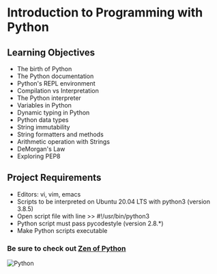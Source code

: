 # Introduction to Programming with Python

## Learning Objectives
* The birth of Python
* The Python documentation
* Python's REPL environment
* Compilation vs Interpretation
* The Python interpreter
* Variables in Python
* Dynamic typing in Python
* Python data types
* String immutability
* String formatters and methods
* Arithmetic operation with Strings
* DeMorgan's Law
* Exploring PEP8

## Project Requirements
* Editors: vi, vim, emacs
* Scripts to be interpreted on Ubuntu 20.04 LTS with python3 (version 3.8.5)
* Open script file with line >> #!/usr/bin/python3
* Python script must pass pycodestyle (version 2.8.*)
* Make Python scripts executable

### Be sure to check out [Zen of Python](https://peps.python.org/pep-0020/)

![Python](https://img.shields.io/badge/python-3670A0?style=for-the-badge&logo=python&logoColor=ffdd54)
